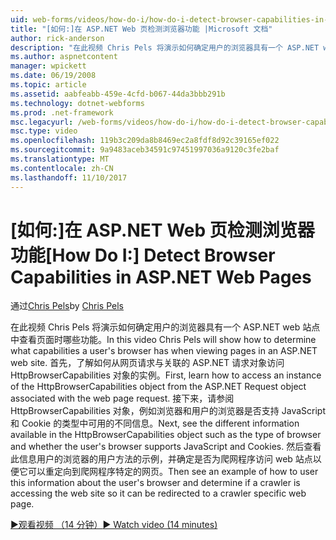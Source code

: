 ```yaml
---
uid: web-forms/videos/how-do-i/how-do-i-detect-browser-capabilities-in-aspnet-web-pages
title: "[如何:]在 ASP.NET Web 页检测浏览器功能 |Microsoft 文档"
author: rick-anderson
description: "在此视频 Chris Pels 将演示如何确定用户的浏览器具有一个 ASP.NET web 站点中查看页面时哪些功能。 首先，了解如何 acc...."
ms.author: aspnetcontent
manager: wpickett
ms.date: 06/19/2008
ms.topic: article
ms.assetid: aabfeabb-459e-4cfd-b067-44da3bbb291b
ms.technology: dotnet-webforms
ms.prod: .net-framework
msc.legacyurl: /web-forms/videos/how-do-i/how-do-i-detect-browser-capabilities-in-aspnet-web-pages
msc.type: video
ms.openlocfilehash: 119b3c209da8b8469ec2a8fdf8d92c39165ef022
ms.sourcegitcommit: 9a9483aceb34591c97451997036a9120c3fe2baf
ms.translationtype: MT
ms.contentlocale: zh-CN
ms.lasthandoff: 11/10/2017
---
```

<a name="how-do-i-detect-browser-capabilities-in-aspnet-web-pages"></a><span data-ttu-id="a80bd-104">[如何:]在 ASP.NET Web 页检测浏览器功能</span><span class="sxs-lookup"><span data-stu-id="a80bd-104">[How Do I:] Detect Browser Capabilities in ASP.NET Web Pages</span></span>
====================
<span data-ttu-id="a80bd-105">通过[Chris Pels](https://twitter.com/chrispels)</span><span class="sxs-lookup"><span data-stu-id="a80bd-105">by [Chris Pels](https://twitter.com/chrispels)</span></span>

<span data-ttu-id="a80bd-106">在此视频 Chris Pels 将演示如何确定用户的浏览器具有一个 ASP.NET web 站点中查看页面时哪些功能。</span><span class="sxs-lookup"><span data-stu-id="a80bd-106">In this video Chris Pels will show how to determine what capabilities a user's browser has when viewing pages in an ASP.NET web site.</span></span> <span data-ttu-id="a80bd-107">首先，了解如何从网页请求与关联的 ASP.NET 请求对象访问 HttpBrowserCapabilities 对象的实例。</span><span class="sxs-lookup"><span data-stu-id="a80bd-107">First, learn how to access an instance of the HttpBrowserCapabilities object from the ASP.NET Request object associated with the web page request.</span></span> <span data-ttu-id="a80bd-108">接下来，请参阅 HttpBrowserCapabilities 对象，例如浏览器和用户的浏览器是否支持 JavaScript 和 Cookie 的类型中可用的不同信息。</span><span class="sxs-lookup"><span data-stu-id="a80bd-108">Next, see the different information available in the HttpBrowserCapabilities object such as the type of browser and whether the user's browser supports JavaScript and Cookies.</span></span> <span data-ttu-id="a80bd-109">然后查看此信息用户的浏览器的用户方法的示例，并确定是否为爬网程序访问 web 站点以便它可以重定向到爬网程序特定的网页。</span><span class="sxs-lookup"><span data-stu-id="a80bd-109">Then see an example of how to user this information about the user's browser and determine if a crawler is accessing the web site so it can be redirected to a crawler specific web page.</span></span>

[<span data-ttu-id="a80bd-110">&#9654;观看视频 （14 分钟）</span><span class="sxs-lookup"><span data-stu-id="a80bd-110">&#9654; Watch video (14 minutes)</span></span>](https://channel9.msdn.com/Blogs/ASP-NET-Site-Videos/how-do-i-detect-browser-capabilities-in-aspnet-web-pages)
